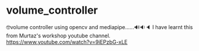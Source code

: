 # volume_controller
🤓volume controller using opencv and mediapipe......🔊🔉🔈
I have learnt this from Murtaz's workshop youtube channel.
https://www.youtube.com/watch?v=9iEPzbG-xLE
